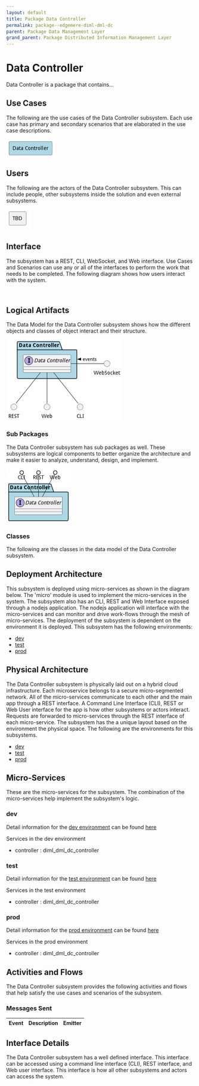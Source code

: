 ```yaml
---
layout: default
title: Package Data Controller
permalink: package--edgemere-diml-dml-dc
parent: Package Data Management Layer
grand_parent: Package Distributed Information Management Layer
---
```


# Data Controller

Data Controller is a package that contains...



## Use Cases

The following are the use cases of the Data Controller subsystem. Each use case has primary and secondary scenarios
that are elaborated in the use case descriptions.



![UseCase Diagram](./usecases.png)

## Users

The following are the actors of the Data Controller subsystem. This can include people, other subsystems
inside the solution and even external subsystems.



![User Interaction](./userinteraction.png)

## Interface

The subsystem has a REST, CLI, WebSocket, and Web interface. Use Cases and Scenarios can use any or all
of the interfaces to perform the work that needs to be completed. The following  diagram shows how
users interact with the system.

![Scenario Mappings Diagram](./scenariomapping.png)



## Logical Artifacts

The Data Model for the  Data Controller subsystem shows how the different objects and classes of object interact
and their structure.

![Sub Package Diagram](./subpackage.png)

### Sub Packages

The Data Controller subsystem has sub packages as well. These subsystems are logical components to better
organize the architecture and make it easier to analyze, understand, design, and implement.



![Logical Diagram](./logical.png)

### Classes

The following are the classes in the data model of the Data Controller subsystem.




## Deployment Architecture

This subsystem is deployed using micro-services as shown in the diagram below. The 'micro' module is
used to implement the micro-services in the system. The subsystem also has an CLI, REST and Web Interface
exposed through a nodejs application. The nodejs application will interface with the micro-services and
can monitor and drive work-flows through the mesh of micro-services. The deployment of the subsystem is
dependent on the environment it is deployed. This subsystem has the following environments:
* [dev](environment--edgemere-diml-dml-dc-dev)
* [test](environment--edgemere-diml-dml-dc-test)
* [prod](environment--edgemere-diml-dml-dc-prod)



## Physical Architecture

The Data Controller subsystem is physically laid out on a hybrid cloud infrastructure. Each microservice belongs
to a secure micro-segmented network. All of the micro-services communicate to each other and the main app through a
REST interface. A Command Line Interface (CLI), REST or Web User interface for the app is how other subsystems or actors
interact. Requests are forwarded to micro-services through the REST interface of each micro-service. The subsystem has
the a unique layout based on the environment the physical space. The following are the environments for this
subsystems.
* [dev](environment--edgemere-diml-dml-dc-dev)
* [test](environment--edgemere-diml-dml-dc-test)
* [prod](environment--edgemere-diml-dml-dc-prod)


## Micro-Services

These are the micro-services for the subsystem. The combination of the micro-services help implement
the subsystem's logic.


### dev

Detail information for the [dev environment](environment--edgemere-diml-dml-dc-dev)
can be found [here](environment--edgemere-diml-dml-dc-dev)

Services in the dev environment

* controller : diml_dml_dc_controller


### test

Detail information for the [test environment](environment--edgemere-diml-dml-dc-test)
can be found [here](environment--edgemere-diml-dml-dc-test)

Services in the test environment

* controller : diml_dml_dc_controller


### prod

Detail information for the [prod environment](environment--edgemere-diml-dml-dc-prod)
can be found [here](environment--edgemere-diml-dml-dc-prod)

Services in the prod environment

* controller : diml_dml_dc_controller


## Activities and Flows
The Data Controller subsystem provides the following activities and flows that help satisfy the use
cases and scenarios of the subsystem.




### Messages Sent

| Event | Description | Emitter |
|-------|-------------|---------|



## Interface Details
The Data Controller subsystem has a well defined interface. This interface can be accessed using a
command line interface (CLI), REST interface, and Web user interface. This interface is how all other
subsystems and actors can access the system.



